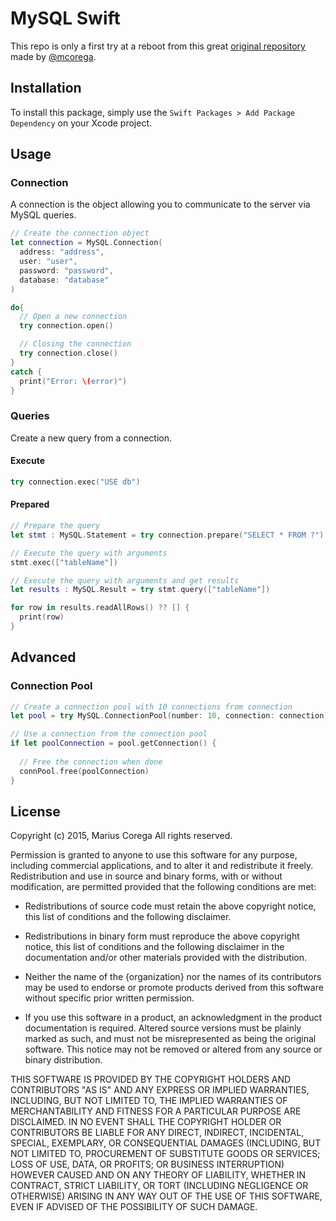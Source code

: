 # MySQL Swift

This repo is only a first try at a reboot from this great [original repository](https://github.com/mcorega/MySqlSwiftNative) made by [@mcorega](https://github.com/mcorega/).


## Installation
To install this package, simply use the `Swift Packages > Add Package Dependency` on your Xcode project.


## Usage

### Connection
A connection is the object allowing you to communicate to the server via MySQL queries.

```swift
// Create the connection object
let connection = MySQL.Connection(
  address: "address",
  user: "user",
  password: "password",
  database: "database"
)

do{
  // Open a new connection
  try connection.open()

  // Closing the connection
  try connection.close()
}
catch {
  print("Error: \(error)")
}
```

### Queries
Create a new query from a connection.

#### Execute
```swift
try connection.exec("USE db")
```

#### Prepared
```swift
// Prepare the query
let stmt : MySQL.Statement = try connection.prepare("SELECT * FROM ?")

// Execute the query with arguments
stmt.exec(["tableName"])

// Execute the query with arguments and get results
let results : MySQL.Result = try stmt.query(["tableName"])

for row in results.readAllRows() ?? [] {
  print(row)
}
```


## Advanced

### Connection Pool
```swift
// Create a connection pool with 10 connections from connection
let pool = try MySQL.ConnectionPool(number: 10, connection: connection)

// Use a connection from the connection pool
if let poolConnection = pool.getConnection() {
  
  // Free the connection when done
  connPool.free(poolConnection)
}
```


## License
Copyright (c) 2015, Marius Corega
All rights reserved.

Permission is granted to anyone to use this software for any purpose, 
including commercial applications, and to alter it and redistribute it freely.
Redistribution and use in source and binary forms, with or without
modification, are permitted provided that the following conditions are met:

* Redistributions of source code must retain the above copyright notice, this
  list of conditions and the following disclaimer.

* Redistributions in binary form must reproduce the above copyright notice,
  this list of conditions and the following disclaimer in the documentation
  and/or other materials provided with the distribution.

* Neither the name of the {organization} nor the names of its
  contributors may be used to endorse or promote products derived from
  this software without specific prior written permission.

* If you use this software in a product, an acknowledgment in the product 
  documentation is required. Altered source versions must be plainly marked 
  as such, and must not be misrepresented as being the original software. 
  This notice may not be removed or altered from any source or binary distribution.
  

THIS SOFTWARE IS PROVIDED BY THE COPYRIGHT HOLDERS AND CONTRIBUTORS "AS IS"
AND ANY EXPRESS OR IMPLIED WARRANTIES, INCLUDING, BUT NOT LIMITED TO, THE
IMPLIED WARRANTIES OF MERCHANTABILITY AND FITNESS FOR A PARTICULAR PURPOSE ARE
DISCLAIMED. IN NO EVENT SHALL THE COPYRIGHT HOLDER OR CONTRIBUTORS BE LIABLE
FOR ANY DIRECT, INDIRECT, INCIDENTAL, SPECIAL, EXEMPLARY, OR CONSEQUENTIAL
DAMAGES (INCLUDING, BUT NOT LIMITED TO, PROCUREMENT OF SUBSTITUTE GOODS OR
SERVICES; LOSS OF USE, DATA, OR PROFITS; OR BUSINESS INTERRUPTION) HOWEVER
CAUSED AND ON ANY THEORY OF LIABILITY, WHETHER IN CONTRACT, STRICT LIABILITY,
OR TORT (INCLUDING NEGLIGENCE OR OTHERWISE) ARISING IN ANY WAY OUT OF THE USE
OF THIS SOFTWARE, EVEN IF ADVISED OF THE POSSIBILITY OF SUCH DAMAGE.
